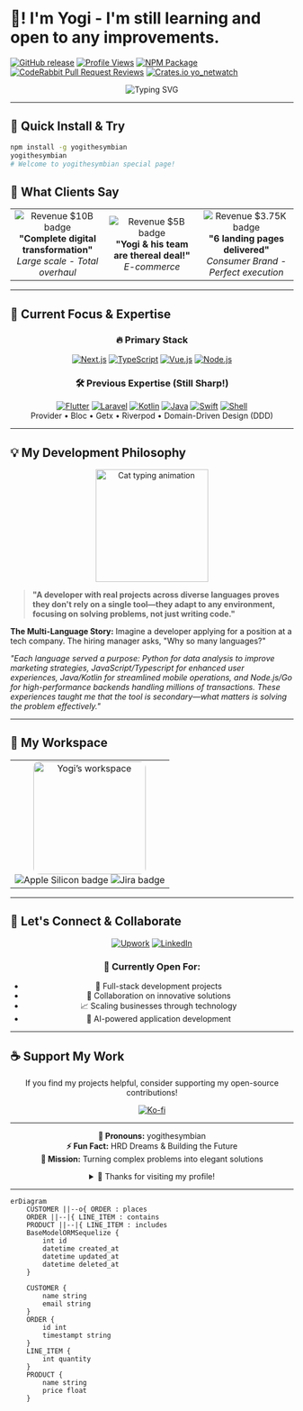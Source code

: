 <!--
/**
 * @cgr Generate a sequence diagram for this checkout process.
 * Include description between Stack Skills, Badge, and Client Say
 */
-->
# 👋! I'm Yogi -  I'm still learning and open to any improvements.

[![GitHub release](https://img.shields.io/github/v/release/yogithesymbian/yogithesymbian?style=flat-square&color=blue)](https://github.com/yogithesymbian/yogithesymbian)
[![Profile Views](https://komarev.com/ghpvc/?username=yogithesymbian&color=blueviolet&style=flat-square)](https://github.com/yogithesymbian)
[![NPM Package](https://img.shields.io/badge/npm-yogithesymbian-red?style=flat-square&logo=npm)](https://www.npmjs.com/package/yogithesymbian)
[![CodeRabbit Pull Request Reviews](https://img.shields.io/coderabbit/prs/github/yogithesymbian/yogithesymbian?utm_source=oss&utm_medium=github&utm_campaign=yogithesymbian%2Fyogithesymbian&labelColor=171717&color=FF570A&link=https%3A%2F%2Fcoderabbit.ai&label=CodeRabbit+Reviews)](#)
[![Crates.io yo_netwatch](https://img.shields.io/crates/v/yo_netwatch.svg)](https://crates.io/crates/yo_netwatch)


<div align="center">
  <img src="https://readme-typing-svg.herokuapp.com?font=JetBrains+Mono&weight=600&size=28&duration=3000&pause=1000&color=3B82F6&center=true&vCenter=true&width=600&lines=Thanks+for+the+opportunity+!;Problem+Solver;AI-Powered+Solutions;Building+Digital+Experiences" alt="Typing SVG" />
</div>

---

## 🚀 Quick Install & Try

```bash
npm install -g yogithesymbian
yogithesymbian
# Welcome to yogithesymbian special page!
```

## 💼 What Clients Say

<div align="center">
<table>
<tr>

<td align="center" width="33%">
<img src="https://img.shields.io/badge/Revenue-$10B-success?style=for-the-badge" alt="Revenue $10B badge" />
<br><strong>"Complete digital transformation"</strong>
<br><em>Large scale - Total overhaul</em>
</td>
<td align="center" width="33%">
<img src="https://img.shields.io/badge/Revenue-Rp5B-success?style=for-the-badge" alt="Revenue $5B badge"/>
<br><strong>"Yogi & his team are thereal deal!"</strong>
<br><em>E-commerce</em>
</td>
<td align="center" width="33%">
<img src="https://img.shields.io/badge/Revenue-$3.75K-success?style=for-the-badge" alt="Revenue $3.75K badge"/>
<br><strong>"6 landing pages delivered"</strong>
<br><em>Consumer Brand - Perfect execution</em>
</td>
</tr>
</table>
    
</div>

---

## 🎯 Current Focus & Expertise

<div align="center">

### 🔥 Primary Stack
[![Next.js](https://img.shields.io/badge/Next.js-000000?style=for-the-badge&logo=nextdotjs&logoColor=white)](https://nextjs.org/)
[![TypeScript](https://img.shields.io/badge/TypeScript-007ACC?style=for-the-badge&logo=typescript&logoColor=white)](https://www.typescriptlang.org/)
[![Vue.js](https://img.shields.io/badge/Vue.js-4FC08D?style=for-the-badge&logo=vuedotjs&logoColor=white)](https://vuejs.org/)
[![Node.js](https://img.shields.io/badge/Node.js-339933?style=for-the-badge&logo=nodedotjs&logoColor=white)](https://nodejs.org/)

### 🛠 Previous Expertise (Still Sharp!)
[![Flutter](https://img.shields.io/badge/Flutter-02569B?style=for-the-badge&logo=flutter&logoColor=white)](https://flutter.dev/)
[![Laravel](https://img.shields.io/badge/Laravel-FF2D20?style=for-the-badge&logo=laravel&logoColor=white)](https://laravel.com/)
[![Kotlin](https://img.shields.io/badge/Kotlin-0095D5?style=for-the-badge&logo=kotlin&logoColor=white)](https://kotlinlang.org/)
[![Java](https://img.shields.io/badge/Java-ED8B00?style=for-the-badge&logo=openjdk&logoColor=white)](https://www.java.com/)
[![Swift](https://img.shields.io/badge/Swift-F54A2A?style=for-the-badge&logo=swift&logoColor=white)](https://swift.org/)
[![Shell](https://img.shields.io/badge/Shell_Script-121011?style=for-the-badge&logo=gnu-bash&logoColor=white)](https://www.gnu.org/software/bash/)
<br/>Provider • Bloc • Getx • Riverpod • Domain-Driven Design (DDD)

</div>

---

## 💡 My Development Philosophy

<div align="center">
<img src="https://github.com/sindresorhus/sindresorhus/blob/main/cat-typing.gif" width="200" alt="Cat typing animation"/>
</div>

> **"A developer with real projects across diverse languages proves they don't rely on a single tool—they adapt to any environment, focusing on solving problems, not just writing code."**

**The Multi-Language Story:**
Imagine a developer applying for a position at a tech company. The hiring manager asks, "Why so many languages?"

*"Each language served a purpose: Python for data analysis to improve marketing strategies, JavaScript/Typescript for enhanced user experiences, Java/Kotlin for streamlined mobile operations, and Node.js/Go for high-performance backends handling millions of transactions. These experiences taught me that the tool is secondary—what matters is solving the problem effectively."*

---

## 🏢 My Workspace

<div align="center">
<table>
<tr>
<td align="center">
<img src="https://github.com/yogithesymbian/yogithesymbian/blob/main/workspace.jpeg" width="200" style="border-radius: 10px;" alt="Yogi’s workspace"/>
<br>
<img src="https://img.shields.io/badge/Apple_Silicon-333333?style=for-the-badge&logo=apple&logoColor=white" alt="Apple Silicon badge"/>
<img src="https://img.shields.io/badge/Jira-0052CC?style=for-the-badge&logo=Jira&logoColor=white" alt="Jira badge" />

</td>
</tr>
</table>
</div>

---

## 🤝 Let's Connect & Collaborate

<div align="center">

[![Upwork](https://img.shields.io/badge/UpWork-6FDA44?style=for-the-badge&logo=Upwork&logoColor=white)](https://www.upwork.com/freelancers/~0170c41ef45390f246?mp_source=share)
[![LinkedIn](https://img.shields.io/badge/LinkedIn-0077B5?style=for-the-badge&logo=linkedin&logoColor=white)](https://www.linkedin.com/in/yogi-arif-widodo/)

### 💬 Currently Open For:
- 🚀 Full-stack development projects
- 🤝 Collaboration on innovative solutions
- 📈 Scaling businesses through technology
- 🎯 AI-powered application development

</div>

---

## ☕ Support My Work

<div align="center">

If you find my projects helpful, consider supporting my open-source contributions!

[![Ko-fi](https://ko-fi.com/img/githubbutton_sm.svg)](https://ko-fi.com/R6R3LMURG)

</div>

---

<div align="center">

**💼 Pronouns:** yogithesymbian  
**⚡ Fun Fact:** HRD Dreams & Building the Future  
**🎯 Mission:** Turning complex problems into elegant solutions

<details>
<summary>🎉 Thanks for visiting my profile!</summary>
<br>
<div align="center">
<img src="https://github.com/user-attachments/assets/c7408c94-22a2-4ad7-b65b-d5126e4d4adf" alt="Thank you" width="150px">
<p><strong>Thanks for letting me share my journey with you!</strong></p>
<p><em>Ready to build something amazing together? Let's connect!</em></p>
</div>
</details>

</div>

---


```mermaid
erDiagram
    CUSTOMER ||--o{ ORDER : places
    ORDER ||--|{ LINE_ITEM : contains
    PRODUCT ||--|{ LINE_ITEM : includes
    BaseModelORMSequelize {
        int id
        datetime created_at
        datetime updated_at
        datetime deleted_at
    }

    CUSTOMER {
        name string 
        email string 
    }
    ORDER {
        id int 
        timestampt string
    }
    LINE_ITEM {
        int quantity
    }
    PRODUCT {
        name string 
        price float 
    }

```
